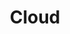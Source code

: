 ---
title: "Cloud"
permalink: /categories/cloud/
layout: category
author_profile: true
taxonomy: cloud
---